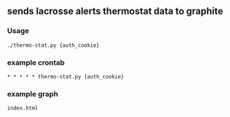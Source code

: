 
## sends lacrosse alerts thermostat data to graphite

### Usage
`./thermo-stat.py {auth_cookie}`

### example crontab
`* * * * * thermo-stat.py {auth_cookie}`

### example graph
`index.html`
